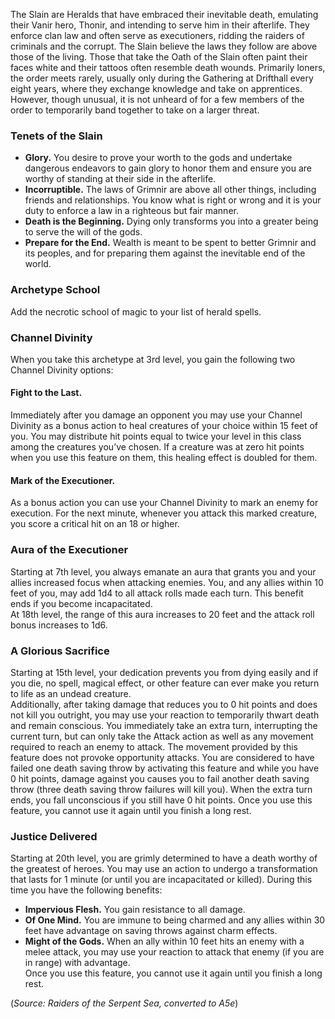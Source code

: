 The Slain are Heralds that have embraced their inevitable death, emulating their Vanir hero, Thonir, and intending to serve him in their afterlife. They enforce clan law and often serve as executioners, ridding the raiders of criminals and the corrupt. The Slain believe the laws they follow are above those of the living. Those that take the Oath of the Slain often paint their faces white and their tattoos often resemble death wounds. Primarily loners, the order meets rarely, usually only during the Gathering at Drifthall every eight years, where they exchange knowledge and take on apprentices.
However, though unusual, it is not unheard of for a few members of the order to temporarily band together to take on a larger threat.

### Tenets of the Slain
- **Glory.** You desire to prove your worth to the gods and undertake dangerous endeavors to gain glory to honor them and ensure you are worthy of standing at their side in the afterlife.
- **Incorruptible.** The laws of Grimnir are above all other things, including friends and relationships. You know what is right or wrong and it is your duty to enforce a law in a righteous but fair manner.
- **Death is the Beginning.** Dying only transforms you into a greater being to serve the will of the gods.
- **Prepare for the End.** Wealth is meant to be spent to better Grimnir and its peoples, and for preparing them against the inevitable end of the world.

### Archetype School
Add the necrotic school of magic to your list of herald spells.

### Channel Divinity
When you take this archetype at 3rd level, you gain the following two Channel Divinity options:
#### Fight to the Last. 
Immediately after you damage an opponent you may use your Channel Divinity as a bonus action to heal creatures of your choice within 15 feet of you. You may distribute hit points equal to twice your level in this class among the creatures you’ve chosen. If a creature was at zero hit points when you use this feature on them, this healing effect is doubled for them.
#### Mark of the Executioner. 
As a bonus action you can use your Channel Divinity to mark an enemy for execution. For the next minute, whenever you attack this marked creature, you score a critical hit on an 18 or higher.

### Aura of the Executioner
Starting at 7th level, you always emanate an aura that grants you and your allies increased focus when attacking enemies. You, and any allies within 10 feet of you, may add 1d4 to all attack rolls made each turn. This benefit ends if you become incapacitated.<br>
At 18th level, the range of this aura increases to 20 feet and the attack roll bonus increases to 1d6.

### A Glorious Sacrifice
Starting at 15th level, your dedication prevents you from dying easily and if you die, no spell, magical effect, or other feature can ever make you return to life as an undead creature.<br>
Additionally, after taking damage that reduces you to 0 hit points and does not kill you outright, you may use your reaction to temporarily thwart death and remain conscious. You immediately take an extra turn, interrupting the current turn, but can only take the Attack action as well as any movement required to reach an enemy to attack. The movement provided by this feature does not provoke opportunity attacks.
You are considered to have failed one death saving throw by activating this feature and while you have 0 hit points, damage against you causes you to fail another death saving throw (three death saving throw failures will kill you). When the extra turn ends, you fall unconscious if you still have 0 hit points.
Once you use this feature, you cannot use it again until you finish a long rest.

### Justice Delivered
Starting at 20th level, you are grimly determined to have a death worthy of the greatest of heroes. You may use an action to undergo a transformation that lasts for 1 minute (or until you are incapacitated or killed). During this time you have the following benefits:
- **Impervious Flesh.** You gain resistance to all damage.
- **Of One Mind.** You are immune to being charmed and any allies within 30 feet have advantage on saving throws against charm effects.
- **Might of the Gods.** When an ally within 10 feet hits an enemy with a melee attack, you may use your reaction to attack that enemy (if you are in range) with advantage.<br>
Once you use this feature, you cannot use it again until you finish a long rest.

(*Source: Raiders of the Serpent Sea, converted to A5e*)